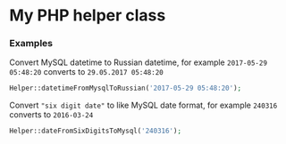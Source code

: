 # My PHP helper class
### Examples
Convert MySQL datetime to Russian datetime, for example `2017-05-29 05:48:20` converts to `29.05.2017 05:48:20`
```php
Helper::datetimeFromMysqlToRussian('2017-05-29 05:48:20');
```
Convert `"six digit date"` to like MySQL date format, for example `240316` converts to `2016-03-24`
```php
Helper::dateFromSixDigitsToMysql('240316');
```
